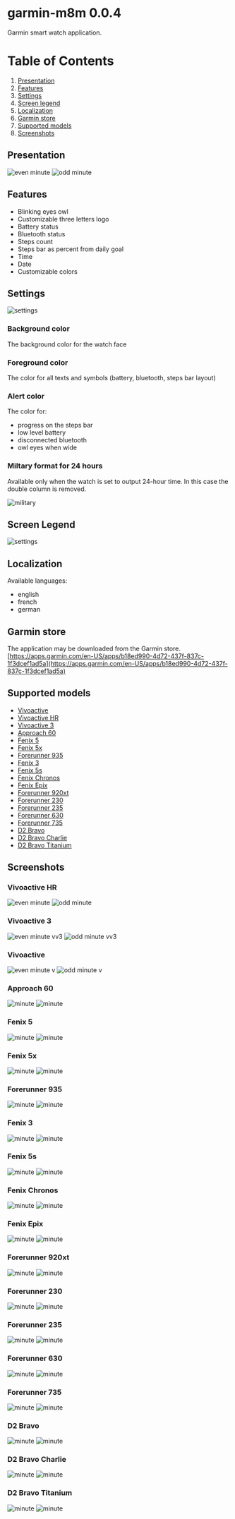 # garmin-m8m 0.0.4
Garmin smart watch application.

# Table of Contents
1. [Presentation](#presentation)
2. [Features](#features)
3. [Settings](#settings)
4. [Screen legend](#screen-legend)
5. [Localization](#localization)
6. [Garmin store](#garmin-store)
7. [Supported models](#supported-models)
8. [Screenshots](#screenshots)

## Presentation
![even minute](m8m/screenshot/s00.png)
![odd minute](m8m/screenshot/s01.png)

## Features
* Blinking eyes owl
* Customizable three letters logo
* Battery status
* Bluetooth status
* Steps count
* Steps bar as percent from daily goal
* Time
* Date
* Customizable colors

## Settings
![settings](m8m/screenshot/s99.png)

### Background color
The background color for the watch face

### Foreground color
The color for all texts and symbols (battery, bluetooth, steps bar layout)

### Alert color
The color for:
* progress on the steps bar
* low level battery
* disconnected bluetooth
* owl eyes when wide

### Miltary format for 24 hours
Available only when the watch is set to output 24-hour time. 
In this case the double column is removed.

![military](m8m/screenshot/s10.png)

## Screen Legend
![settings](m8m/screenshot/s30.png)

## Localization
Available languages:
* english
* french
* german


## Garmin store
The application may be downloaded from the Garmin store.
[https://apps.garmin.com/en-US/apps/b18ed990-4d72-437f-837c-1f3dcef1ad5a](https://apps.garmin.com/en-US/apps/b18ed990-4d72-437f-837c-1f3dcef1ad5a)

## Supported models
* [Vivoactive](#vivoactive)
* [Vivoactive HR](#vivoactive-hr)
* [Vivoactive 3](#vivoactive-3)
* [Approach 60](#approach-60)
* [Fenix 5](#fenix-5)
* [Fenix 5x](#fenix-5x)
* [Forerunner 935](#forerunner-935)
* [Fenix 3](#fenix-3)
* [Fenix 5s](#fenix-5s)
* [Fenix Chronos](#fenix-chronos)
* [Fenix Epix](#fenix-epix)
* [Forerunner 920xt](#forerunner-920xt)
* [Forerunner 230](#forerunner-230)
* [Forerunner 235](#forerunner-235)
* [Forerunner 630](#forerunner-630)
* [Forerunner 735](#forerunner-735)
* [D2 Bravo](#d2-bravo)
* [D2 Bravo Charlie](#d2-bravo-charlie)
* [D2 Bravo Titanium](#d2-bravo-titanium)

## Screenshots
### Vivoactive HR
![even minute](m8m/screenshot/s00.png)
![odd minute](m8m/screenshot/s01.png)
### Vivoactive 3
![even minute vv3](m8m/screenshot/s03.png)
![odd minute vv3](m8m/screenshot/s04.png)
### Vivoactive
![even minute v](m8m/screenshot/s05.png)
![odd minute v](m8m/screenshot/s06.png)
### Approach 60
![minute](m8m/screenshot/s07-approachs60.png)
![minute](m8m/screenshot/s08-approachs60.png)
### Fenix 5
![minute](m8m/screenshot/s09-fenix5.png)
![minute](m8m/screenshot/s10-fenix5.png)
### Fenix 5x
![minute](m8m/screenshot/s11-fenix5x.png)
![minute](m8m/screenshot/s12-fenix5x.png)
### Forerunner 935
![minute](m8m/screenshot/s13-fre935.png)
![minute](m8m/screenshot/s14-fre935.png)
### Fenix 3
![minute](m8m/screenshot/s15-fenix3.png)
![minute](m8m/screenshot/s16-fenix3.png)
### Fenix 5s
![minute](m8m/screenshot/s17-fenix5s.png)
![minute](m8m/screenshot/s18-fenix5s.png)
### Fenix Chronos
![minute](m8m/screenshot/s19-fenixchronos.png)
![minute](m8m/screenshot/s20-fenixchronos.png)
### Fenix Epix
![minute](m8m/screenshot/s21-epix.png)
![minute](m8m/screenshot/s22-epix.png)
### Forerunner 920xt
![minute](m8m/screenshot/s23-fre920xt.png)
![minute](m8m/screenshot/s24-fre920xt.png)
### Forerunner 230
![minute](m8m/screenshot/s25-fre230.png)
![minute](m8m/screenshot/s26-fre230.png)
### Forerunner 235
![minute](m8m/screenshot/s27-fre235.png)
![minute](m8m/screenshot/s28-fre235.png)
### Forerunner 630
![minute](m8m/screenshot/s30-fre630.png)
![minute](m8m/screenshot/s31-fre630.png)
### Forerunner 735
![minute](m8m/screenshot/s31-fre735.png)
![minute](m8m/screenshot/s32-fre735.png)
### D2 Bravo
![minute](m8m/screenshot/s33-d2bravo.png)
![minute](m8m/screenshot/s34-d2bravo.png)
### D2 Bravo Charlie
![minute](m8m/screenshot/s35-d2bravocharlie.png)
![minute](m8m/screenshot/s36-d2bravocharlie.png)
### D2 Bravo Titanium
![minute](m8m/screenshot/s37-d2bravotitanium.png)
![minute](m8m/screenshot/s38-d2bravotitanium.png)
